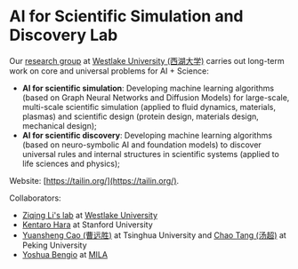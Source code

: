 # AI for Scientific Simulation and Discovery Lab

Our [research group](https://en.westlake.edu.cn/faculty/tailin-wu.html) at [Westlake University (西湖大学)](https://en.westlake.edu.cn/) carries out long-term work on core and universal problems for AI + Science:
- **AI for scientific simulation**: Developing machine learning algorithms (based on Graph Neural Networks and Diffusion Models) for large-scale, multi-scale scientific simulation (applied to fluid dynamics, materials, plasmas) and scientific design (protein design, materials design, mechanical design);
- **AI for scientific discovery**: Developing machine learning algorithms (based on neuro-symbolic AI and foundation models) to discover universal rules and internal structures in scientific systems (applied to life sciences and physics); 

Website: [https://tailin.org/](https://tailin.org/).

Collaborators:
- [Ziqing Li's lab](https://www.westlake.edu.cn/ffaculty/stan-zq-li.html) at [Westlake University](https://en.westlake.edu.cn/)
- [Kentaro Hara](https://engineering.stanford.edu/people/ken-hara) at Stanford University
- [Yuansheng Cao (曹远胜)](https://www.phys.tsinghua.edu.cn/phyen/info/1062/1716.htm) at Tsinghua University and [Chao Tang (汤超)](https://faculty.pku.edu.cn/tangchao/zh_CN/index.htm) at Peking University
- [Yoshua Bengio](https://mila.quebec/en/person/bengio-yoshua/) at [MILA](https://mila.quebec/en/)
